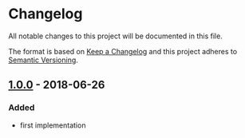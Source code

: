 # Changelog

All notable changes to this project will be documented in this file.

The format is based on [Keep a Changelog](http://keepachangelog.com/) and this project adheres to [Semantic Versioning](http://semver.org/).

## [1.0.0] - 2018-06-26
### Added
- first implementation

[1.0.0]: https://github.com/shopgate-professional-services/ext-persistent-search-bar/tree/v1.0.0...v0.0.1
